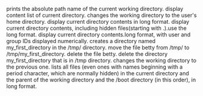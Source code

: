 prints the absolute path name of the current working directory.
display content list of current directory.
changes the working directory to the user's home directory.
display current directory contents in long format.
display current directory contents, including hidden files(starting with .).use the long format.
display current directory contents.long format, with user and group IDs displayed numerically.
creates a directory named my_first_directory in the /tmp/ directory.
move the file betty from /tmp/ to /tmp/my_first_directory.
delete the file betty.
delete the directory my_first_directory that is in /tmp directory.
changes the working directory to the previous one.
lists all files (even ones with names beginning with a period character, which are normally hidden) in the current directory and the parent of the working directory and the /boot directory (in this order), in long format.